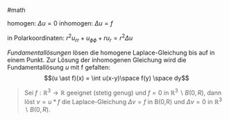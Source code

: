 #math 

homogen:      $\Delta u = 0$
inhomogen:   $\Delta u = f$

in Polarkoordinaten: $r^2u_{rr} + u_{\phi\phi} + ru_r = r^2 \Delta u$

*Fundamentallösungen* lösen die homogene Laplace-Gleichung bis auf in einem Punkt. Zur Lösung der inhomogenen Gleichung wird die Fundamentallösung $u$ mit f gefalten: 
$$(u \ast f)(x) = \int u(x-y)\space f(y) \space dy$$
>Sei $f: \mathbb{R}^3 \to \mathbb{R}$ geeignet (stetig genug) und $f = 0$ in $\mathbb{R}^3 \backslash B(0,R)$, dann löst $v = u \ast f$ die Laplace-Gleichung $\Delta v = f$ in B(0,R)  und $\Delta v = 0$ in $\mathbb{R}^3 \backslash B(0,R)$.


